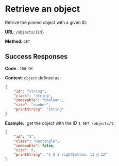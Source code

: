 # Retrieve an object

Retrive the pinned object with a given ID.

**URL**: `/objects/{id}`

**Method**: `GET`

## Success Responses

**Code** : `200 OK`

**Content**: `object` defined as:

```json
{
	"id": "string",
	"class": "string",
	"indexable": "boolean",
	"size": "number",
	"printString": "string"
}
```

**Example:**: get the object with the ID `1`, `GET /objects/1`:

```json
{
	"id": "1",
	"class": "Rectangle",
	"indexable": false,
	"size": 0,
	"printString": "1 @ 2 rightBottom: 11 @ 12"
}
```
